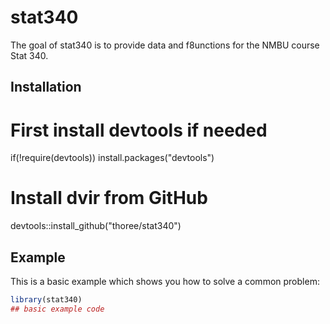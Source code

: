 
# stat340

<!-- badges: start -->
<!-- badges: end -->

The goal of stat340 is to provide data and f8unctions for the NMBU course Stat 340.

## Installation


 # First install devtools if needed
if(!require(devtools)) install.packages("devtools")

# Install dvir from GitHub
devtools::install_github("thoree/stat340")

## Example

This is a basic example which shows you how to solve a common problem:

``` r
library(stat340)
## basic example code
```

